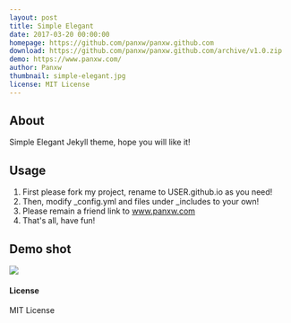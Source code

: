 ```yaml
---
layout: post
title: Simple Elegant
date: 2017-03-20 00:00:00
homepage: https://github.com/panxw/panxw.github.com
download: https://github.com/panxw/panxw.github.com/archive/v1.0.zip
demo: https://www.panxw.com/
author: Panxw
thumbnail: simple-elegant.jpg
license: MIT License
---
```

## About
Simple Elegant Jekyll theme, hope you will like it!

## Usage
1. First please fork my project, rename to USER.github.io as you need!  
2. Then, modify _config.yml and files under _includes to your own!  
3. Please remain a friend link to www.panxw.com  
4. That's all, have fun!  

## Demo shot
![](https://github.com/panxw/jekyllthemes/blob/master/thumbnails/simple-elegant.jpg?raw=true)


#### License

MIT License
